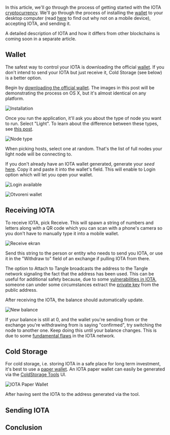 In this article, we'll go through the process of getting started with the IOTA [cryptocurrency][cc]. We'll go through the process of installing the [wallet] to your desktop computer (read [here][exchangesbad] to find out why not on a mobile device), accepting IOTA, and sending it.

A detailed description of IOTA and how it differs from other blockchains is coming soon in a separate article.

## Wallet

The safest way to control your IOTA is downloading the official [wallet]. If you don't intend to send your IOTA but just receive it, Cold Storage (see below) is a better option.

Begin by [downloading the official wallet][iotawallet]. The images in this post will be demonstrating the process on OS X, but it's almost identical on any platform.

![Installation](https://bitfalls.com/wp-content/uploads/2018/01/01.png)

Once you run the application, it'll ask you about the type of node you want to run. Select "Light". To learn about the difference between these types, see [this post][nodes].

![Node type](https://bitfalls.com/wp-content/uploads/2018/01/02-1.png)

When picking hosts, select one at random. That's the list of full nodes your light node will be connecting to.

If you don't already have an IOTA wallet generated, generate your _seed_ [here][seed]. Copy it and paste it into the wallet's field. This will enable to Login option which will let you open your wallet.

![Login available](https://bitfalls.com/wp-content/uploads/2018/01/03-1.png)

![Otvoreni wallet](https://bitfalls.com/wp-content/uploads/2018/01/04.png)

## Receiving IOTA

To receive IOTA, pick Receive. This will spawn a string of numbers and letters along with a QR code which you can scan with a phone's camera so you don't have to manually type it into a mobile wallet.

![Receive ekran](https://bitfalls.com/wp-content/uploads/2018/01/05.png)

Send this string to the person or entity who needs to send you IOTA, or use it in the "Withdraw to" field of an exchange if pulling IOTA from there.

The option to Attach to Tangle broadcasts the address to the Tangle network signaling the fact that the address has been used. This can be useful for additional safety because, due to some [vulnerabilities in IOTA][mit], someone can under some circumstances extract the [private key][privkey] from the public address.

After receiving the IOTA, the balance should automatically update.

![New balance](https://bitfalls.com/wp-content/uploads/2018/01/06.png)

If your balance is still at 0, and the wallet you're sending from or the exchange you're withdrawing from is saying "confirmed", try switching the node to another one. Keep doing this until your balance changes. This is due to some [fundamental flaws][iotasucks] in the IOTA network.

## Cold Storage

For cold storage, i.e. storing IOTA in a safe place for long term investment, it's best to use a [paper wallet][paper]. An IOTA paper wallet can easily be generated via the [ColdStorage Tools][iotacs] UI.

![IOTA Paper Wallet]()

After having sent the IOTA to the address generated via the tool.

## Sending IOTA

## Conclusion

[cc]: https://bitfalls.com/hr/2017/08/20/cryptocurrency/
[bc]: https://bitfalls.com/hr/2017/08/20/blockchain-explained-blockchain-works/
[paranoia]: https://bitfalls.com/hr/2017/09/08/best-ways-protect-cryptocurrency-wallet/
[wallet]: https://bitfalls.com/hr/2017/08/31/what-cryptocurrency-wallet/
[hw]: https://bitfalls.com/hr/2017/09/08/hardware-wallets-like-ledger-nano-s-work/
[mew]: https://myetherwallet.com
[paper]: https://bitfalls.com/hr/2017/09/08/best-ways-protect-cryptocurrency-wallet/
[ledgershop]: https://bitfalls.com/hr/shop/ledger-nano-s-bitfalls-3/
[exchangesgone]: https://bravenewcoin.com/news/36-bitcoin-exchanges-that-are-no-longer-with-us/
[cst]: https://coldstorage.tools
[iotacs]: https://coldstorage.tools/iota
[privkey]: https://bitfalls.com/hr/glossary/#private-key
[bitcore]: https://bitcoin.org/en/bitcoin-core/
[electrum]: https://electrum.org/#home
[Abra]: https://www.abra.com/
[exchangesbad]: https://bitfalls.com/hr/2018/01/01/why-you-shouldnt-keep-your-cryptocurrency-on-an-exchange
[iotawallet]: https://github.com/iotaledger/wallet/releases
[nodes]: https://bitfalls.com/hr/2017/11/26/whats-bitcoin-node-mining-vs-validation/
[seed]: https://ipfs.io/ipfs/QmdqTgEdyKVQAVnfT5iV4ULzTbkV4hhkDkMqGBuot8egfA
[mit]: https://www.media.mit.edu/posts/iota-response/
[iotasucks]: http://archive.is/0PrTf